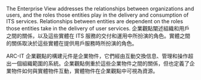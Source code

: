 The Enterprise View addresses the relationships between organizations and users, and the roles those entities play in the delivery and consumption of ITS services. Relationships between entities are dependent on the roles those entities take in the delivery of user services.
企業觀點闡述組織和用戶之間的關係，以及這些實體在 ITS 服務的交付和運用中所扮演的角色。實體之間的關係取決於這些實體在提供用戶服務時所扮演的角色。

ARC-IT 企業觀點的構建元件是企業物件，它們經由互動交換信息、管理和操作超出一個組織範圍的系統。企業觀點側重於這些企業物件之間的關係，但也定義了企業物件如何與實體物件互動，實體物件在企業觀點中可視為資源。